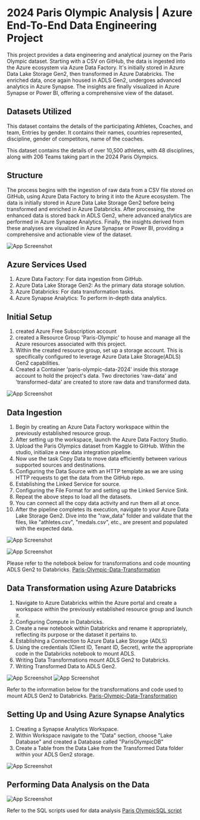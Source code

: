 
# 2024 Paris Olympic Analysis | Azure End-To-End Data Engineering Project

This project provides a data engineering and analytical journey on the Paris Olympic dataset. Starting with a CSV on GitHub, the data is ingested into the Azure ecosystem via Azure Data Factory. It's initially stored in Azure Data Lake Storage Gen2, then transformed in Azure Databricks. The enriched data, once again housed in ADLS Gen2, undergoes advanced analytics in Azure Synapse. The insights are finally visualized in Azure Synapse or Power BI, offering a comprehensive view of the dataset.


## Datasets Utilized

This dataset contains the details of the participating Athletes, Coaches, and team, Entries by gender. It contains their names, countries represented, discipline, gender of competitors, name of the coaches.

This dataset contains the details of over 10,500 athletes, with 48 disciplines, along with 206 Teams taking part in the 2024 Paris Olympics. 
## Structure
The process begins with the ingestion of raw data from a CSV file stored on GitHub, using Azure Data Factory to bring it into the Azure ecosystem. The data is initially stored in Azure Data Lake Storage Gen2 before being transformed and enriched in Azure Databricks. After processing, the enhanced data is stored back in ADLS Gen2, where advanced analytics are performed in Azure Synapse Analytics. Finally, the insights derived from these analyses are visualized in Azure Synapse or Power BI, providing a comprehensive and actionable view of the dataset.



![App Screenshot](https://github.com/SonuRepo/paris_olympic_azure_project/blob/main/Images/Structure.png)


## Azure Services Used

1. Azure Data Factory: For data ingestion from GitHub.
2. Azure Data Lake Storage Gen2: As the primary data storage     solution.
3. Azure Databricks: For data transformation tasks.
4. Azure Synapse Analytics: To perform in-depth data analytics.
## Initial Setup
1. created Azure Free Subscription account
2. created a Resource Group 'Paris-Olympic' to house and manage all the Azure resources associated with this project.
3. Within the created resource group, set up a storage account. This is specifically configured to leverage Azure Data Lake Storage(ADLS) Gen2 capabilities.
4. Created a Container 'paris-olympic-data-2024' inside this storage account to hold the project's data. Two directories 'raw-data' and 'transformed-data' are created to store raw data and transformed data.

![App Screenshot](https://github.com/SonuRepo/paris_olympic_azure_project/blob/main/Images/azure_storage_account.png)
## Data Ingestion

1. Begin by creating an Azure Data Factory workspace within the previously established resource group.
2. After setting up the workspace, launch the Azure Data Factory Studio.
3. Upload the Paris Olympics dataset from Kaggle to GitHub.
Within the studio, initialize a new data integration pipeline.
4. Now use the task Copy Data to move data efficiently between various supported sources and destinations.
5. Configuring the Data Source with an HTTP template as we are using HTTP requests to get the data from the GitHub repo.
6. Establishing the Linked Service for source.
7. Configuring the File Format for and setting up the Linked Service Sink.
8. Repeat the above steps to load all the datasets.
9. You can connect all the copy data activity and run them all at once.
10. After the pipeline completes its execution, navigate to your Azure Data Lake Storage Gen2. Dive into the "raw_data" folder and validate that the files, like "athletes.csv", "medals.csv", etc., are present and populated with the expected data.

![App Screenshot](https://github.com/SonuRepo/paris_olympic_azure_project/blob/main/Images/Pipeline.png)

![App Screenshot](https://github.com/SonuRepo/paris_olympic_azure_project/blob/main/Images/ADLS_raw_data.png)

Please refer to the notebook below for transformations and code mounting ADLS Gen2 to Databricks. 
[Paris-Olympic-Data-Transformation](https://github.com/SonuRepo/paris_olympic_azure_project/blob/main/Paris-Olympic-Data-Transformation.ipynb)
## Data Transformation using Azure Databricks

1. Navigate to Azure Databricks within the Azure portal and create a workspace within the previously established resource group and launch it.
2. Configuring Compute in Databricks.
3. Create a new notebook within Databricks and rename it appropriately, reflecting its purpose or the dataset it pertains to.
4. Establishing a Connection to Azure Data Lake Storage (ADLS)
5. Using the credentials (Client ID, Tenant ID, Secret), write the appropriate code in the Databricks notebook to mount ADLS.
6. Writing Data Transformations mount ADLS Gen2 to Databricks.
7. Writing Transformed Data to ADLS Gen2.

![App Screenshot](https://github.com/SonuRepo/paris_olympic_azure_project/blob/main/Images/storage_transformed_data.png)
![App Screenshot](https://github.com/SonuRepo/paris_olympic_azure_project/blob/main/Images/transformed_data_content.png)

Refer to the information below for the transformations and code used to mount ADLS Gen2 to Databricks. [Paris-Olympic-Data-Transformation](https://github.com/SonuRepo/paris_olympic_azure_project/blob/main/Paris-Olympic-Data-Transformation.ipynb)


## Setting Up and Using Azure Synapse Analytics

1. Creating a Synapse Analytics Workspace.
2. Within Workspace navigate to the "Data" section, choose "Lake Database" and created a Database called "ParisOlympicDB"
3. Create a Table from the Data Lake from the Transformed Data folder within your ADLS Gen2 storage.

![App Screenshot](https://github.com/SonuRepo/paris_olympic_azure_project/blob/main/Images/Synapse_database.png)
## Performing Data Analysis on the Data

![App Screenshot](https://github.com/SonuRepo/paris_olympic_azure_project/blob/main/Images/Synapse_reports.png)

Refer to the SQL scripts used for data analysis [Paris OlympicSQL script](https://github.com/SonuRepo/paris_olympic_azure_project/blob/main/Paris%20OlympicSQL%20script.sql)
